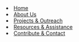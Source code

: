 <div style="clear: both;"></div>

<menu>
    <li><a href="/">Home</a></li>
    <li><a href="/about">About Us</a></li>
    <li><a href="/outreach">Projects & Outreach</a></li>
    <li><a href="/resources">Resources & Assistance</a></li>
    <li><a href="/contact">Contribute & Contact</a></li>
</menu>